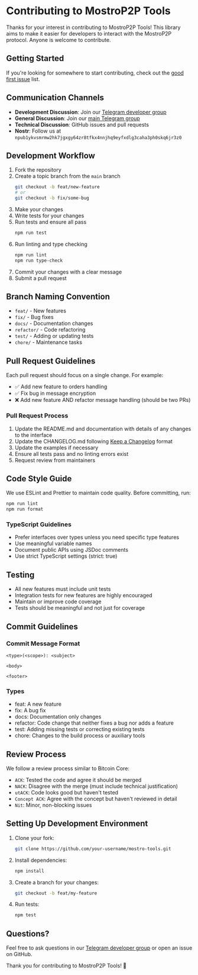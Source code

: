 # Contributing to MostroP2P Tools

Thanks for your interest in contributing to MostroP2P Tools! This library aims to make it easier for developers to interact with the MostroP2P protocol. Anyone is welcome to contribute.

## Getting Started

If you're looking for somewhere to start contributing, check out the [good first issue](https://github.com/your-repo/mostro-tools/labels/good%20first%20issue) list.

## Communication Channels

- **Development Discussion**: Join our [Telegram developer group](https://t.me/mostro_dev)
- **General Discussion**: Join our [main Telegram group](https://t.me/MostroP2P)
- **Technical Discussion**: GitHub issues and pull requests
- **Nostr**: Follow us at `npub1ykvsmrmw2hk7jgxgy64zr8tfkx4nnjhq9eyfxdlg3caha3ph0skq6jr3z0`

## Development Workflow

1. Fork the repository
2. Create a topic branch from the `main` branch
   ```bash
   git checkout -b feat/new-feature
   # or
   git checkout -b fix/some-bug
   ```
3. Make your changes
4. Write tests for your changes
5. Run tests and ensure all pass
   ```bash
   npm run test
   ```
6. Run linting and type checking
   ```bash
   npm run lint
   npm run type-check
   ```
7. Commit your changes with a clear message
8. Submit a pull request

## Branch Naming Convention

- `feat/` - New features
- `fix/` - Bug fixes
- `docs/` - Documentation changes
- `refactor/` - Code refactoring
- `test/` - Adding or updating tests
- `chore/` - Maintenance tasks

## Pull Request Guidelines

Each pull request should focus on a single change. For example:
- ✅ Add new feature to orders handling
- ✅ Fix bug in message encryption
- ❌ Add new feature AND refactor message handling (should be two PRs)

### Pull Request Process

1. Update the README.md and documentation with details of any changes to the interface
2. Update the CHANGELOG.md following [Keep a Changelog](https://keepachangelog.com/) format
3. Update the examples if necessary
4. Ensure all tests pass and no linting errors exist
5. Request review from maintainers

## Code Style Guide

We use ESLint and Prettier to maintain code quality. Before committing, run:

```bash
npm run lint
npm run format
```

### TypeScript Guidelines

- Prefer interfaces over types unless you need specific type features
- Use meaningful variable names
- Document public APIs using JSDoc comments
- Use strict TypeScript settings (strict: true)

## Testing

- All new features must include unit tests
- Integration tests for new features are highly encouraged
- Maintain or improve code coverage
- Tests should be meaningful and not just for coverage

## Commit Guidelines

### Commit Message Format

```
<type>(<scope>): <subject>

<body>

<footer>
```

### Types
- feat: A new feature
- fix: A bug fix
- docs: Documentation only changes
- refactor: Code change that neither fixes a bug nor adds a feature
- test: Adding missing tests or correcting existing tests
- chore: Changes to the build process or auxiliary tools

## Review Process

We follow a review process similar to Bitcoin Core:

- `ACK`: Tested the code and agree it should be merged
- `NACK`: Disagree with the merge (must include technical justification)
- `utACK`: Code looks good but haven't tested
- `Concept ACK`: Agree with the concept but haven't reviewed in detail
- `Nit`: Minor, non-blocking issues

## Setting Up Development Environment

1. Clone your fork:
   ```bash
   git clone https://github.com/your-username/mostro-tools.git
   ```

2. Install dependencies:
   ```bash
   npm install
   ```

3. Create a branch for your changes:
   ```bash
   git checkout -b feat/my-feature
   ```

4. Run tests:
   ```bash
   npm test
   ```

## Questions?

Feel free to ask questions in our [Telegram developer group](https://t.me/mostro_dev) or open an issue on GitHub.

Thank you for contributing to MostroP2P Tools! 🚀
